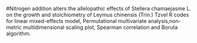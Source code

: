 #Nitrogen addition alters the allelopathic effects of Stellera chamaejasme L. on the growth and stoichiometry of Leymus chinensis (Trin.) Tzvel
R codes for linear mixed-effects model, Permutational multivariate analysis,non-metric multidimensional scaling plot, Spearman correlation and Boruta algorithm. 

